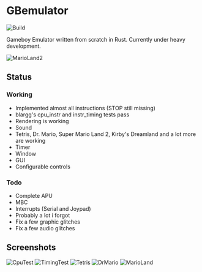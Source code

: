 # GBemulator
![Build](https://github.com/p4ddy1/gbemulator/workflows/Build/badge.svg?branch=master)

Gameboy Emulator written from scratch in Rust. Currently under heavy development.

![MarioLand2](https://cloud.lpnw.de/apps/files_sharing/publicpreview/bfkazfRm2LrL3t7?x=2560&y=966&a=true)

## Status

### Working
* Implemented almost all instructions (STOP still missing)
* blargg's cpu_instr and instr_timing tests pass
* Rendering is working
* Sound
* Tetris, Dr. Mario, Super Mario Land 2, Kirby's Dreamland and a lot more are working
* Timer
* Window
* GUI
* Configurable controls


### Todo
* Complete APU
* MBC
* Interrupts (Serial and Joypad)
* Probably a lot i forgot
* Fix a few graphic glitches
* Fix a few audio glitches

## Screenshots

![CpuTest](https://cloud.lpnw.de/apps/files_sharing/publicpreview/KbyxSCrXL9kKr8i?x=1920&y=632&a=true)
![TimingTest](https://cloud.lpnw.de/apps/files_sharing/publicpreview/CE8dENP7JacDSN5?x=1920&y=632&a=true)
![Tetris](https://cloud.lpnw.de/apps/files_sharing/publicpreview/jcm8QLoHETHRFBa?x=1920&y=632&a=true)
![DrMario](https://cloud.lpnw.de/apps/files_sharing/publicpreview/MHNYnr2pPDrneGc?x=1920&y=632&a=true)
![MarioLand](https://cloud.lpnw.de/apps/files_sharing/publicpreview/freAayx9sFQk7oy?x=1920&y=632&a=true)
